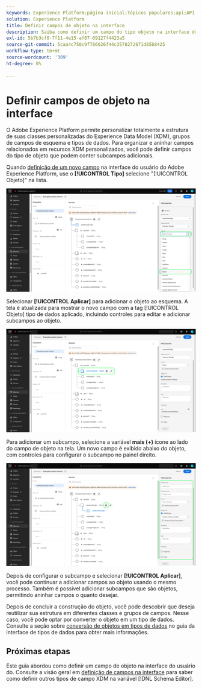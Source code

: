 ```yaml
---
keywords: Experience Platform;página inicial;tópicos populares;api;API;XDM;sistema XDM;modelo de dados de experiência;modelo de dados;ui;espaço de trabalho;objeto;campo;
solution: Experience Platform
title: Definir campos de objeto na interface
description: Saiba como definir um campo do tipo objeto na interface do usuário do Experience Platform.
exl-id: 5b7b3cf0-7f11-4e15-af87-09127f4423a5
source-git-commit: 5caa4c750c9f786626f44c3578272671d85b8425
workflow-type: tm+mt
source-wordcount: '309'
ht-degree: 0%

---
```


# Definir campos de objeto na interface

O Adobe Experience Platform permite personalizar totalmente a estrutura de suas classes personalizadas do Experience Data Model (XDM), grupos de campos de esquema e tipos de dados. Para organizar e aninhar campos relacionados em recursos XDM personalizados, você pode definir campos do tipo de objeto que podem conter subcampos adicionais.

Quando [definição de um novo campo](./overview.md#define) na interface do usuário do Adobe Experience Platform, use o **[!UICONTROL Tipo]** selecione &quot;[!UICONTROL Objeto]&quot; na lista.

![](../../images/ui/fields/special/object.png)

Selecionar **[!UICONTROL Aplicar]** para adicionar o objeto ao esquema. A tela é atualizada para mostrar o novo campo com a tag [!UICONTROL Objeto] tipo de dados aplicado, incluindo controles para editar e adicionar subcampos ao objeto.

![](../../images/ui/fields/special/object-applied.png)

Para adicionar um subcampo, selecione a variável **mais (+)** ícone ao lado do campo de objeto na tela. Um novo campo é exibido abaixo do objeto, com controles para configurar o subcampo no painel direito.

![](../../images/ui/fields/special/object-add-field.png)

Depois de configurar o subcampo e selecionar **[!UICONTROL Aplicar]**, você pode continuar a adicionar campos ao objeto usando o mesmo processo. Também é possível adicionar subcampos que são objetos, permitindo aninhar campos o quanto desejar.

Depois de concluir a construção do objeto, você pode descobrir que deseja reutilizar sua estrutura em diferentes classes e grupos de campos. Nesse caso, você pode optar por converter o objeto em um tipo de dados. Consulte a seção sobre [conversão de objetos em tipos de dados](../resources/data-types.md#convert) no guia da interface de tipos de dados para obter mais informações.

## Próximas etapas

Este guia abordou como definir um campo de objeto na interface do usuário do. Consulte a visão geral em [definição de campos na interface](./overview.md#special) para saber como definir outros tipos de campo XDM na variável [!DNL Schema Editor].
